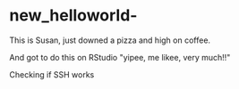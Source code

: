 # new_helloworld-
This is Susan, just downed a pizza and high on coffee.

And got to do this on RStudio
"yipee, me likee, very much!!" 

Checking if SSH works 